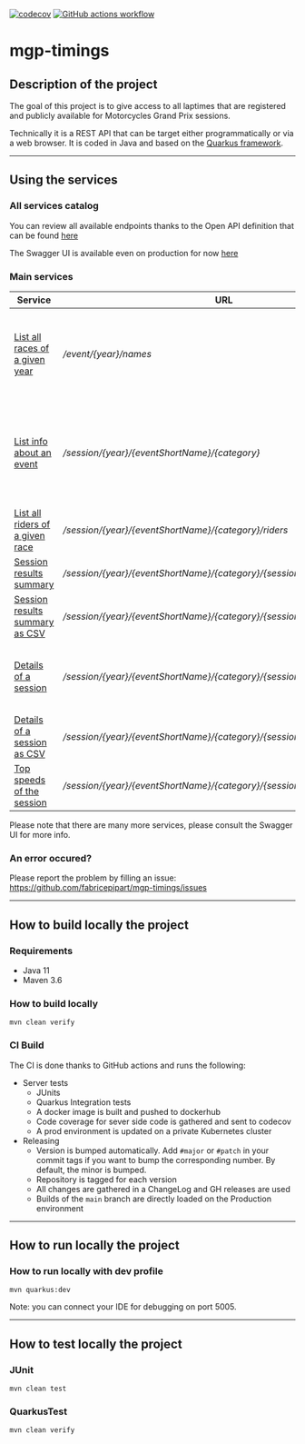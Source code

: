 [![codecov](https://codecov.io/gh/fabricepipart/mgp-timings/branch/main/graph/badge.svg)](https://codecov.io/gh/fabricepipart/mgp-timings)
[![GitHub actions workflow](https://github.com/fabricepipart/mgp-timings/actions/workflows/workflow.yml/badge.svg)](https://github.com/fabricepipart/mgp-timing/blob/main/.github/workflows/workflow.yml)

# mgp-timings

## Description of the project

The goal of this project is to give access to all laptimes that are registered and publicly available for Motorcycles
Grand Prix sessions.

Technically it is a REST API that can be target either programmatically or via a web browser. It is coded in Java and based on the [Quarkus framework](https://quarkus.io/).

---

## Using the services

### All services catalog

You can review all available endpoints thanks to the Open API definition that can be
found [here](https://mgp-timings.teknichrono.fr/swagger?format=json)

The Swagger UI is available even on production for now [here](https://mgp-timings.teknichrono.fr/swagger-ui)

### Main services

| Service | URL | Description |
|---------|-----|-------------|
| [List all races of a given year](https://mgp-timings.teknichrono.fr/event/2022/names) | */event/{year}/names*| Get all the 3 letters acronyms for each event of the year. Referenced as `eventShortName` below |
| [List info about an event](https://mgp-timings.teknichrono.fr/session/2022/FRA/GP) | */session/{year}/{eventShortName}/{category}* | All info about an event (conditions, sessions, PDF files available...). Category is either `MOTO3`, `MOTO2`, `GP` |
| [List all riders of a given race](https://mgp-timings.teknichrono.fr/session/2022/FRA/MOTO3/riders) | */session/{year}/{eventShortName}/{category}/riders* | All riders that participated to that event in that category |
| [Session results summary](https://mgp-timings.teknichrono.fr/session/2022/QAT/GP/FP3/results/details) | */session/{year}/{eventShortName}/{category}/{session}/results/details* | Results in a simplified table format |
| [Session results summary as CSV](https://mgp-timings.teknichrono.fr/session/2022/QAT/GP/FP3/results/details/csv) | */session/{year}/{eventShortName}/{category}/{session}/results/details/csv* | Same as above but in a CSV format  |
| [Details of a session](https://mgp-timings.teknichrono.fr/session/2022/FRA/GP/RAC/analysis) | */session/{year}/{eventShortName}/{category}/{session}/analysis* | All the laps done by each rider, tyres used, max speed ... (from PDF) |
| [Details of a session as CSV](https://mgp-timings.teknichrono.fr/session/2022/FRA/GP/RAC/analysis/csv) | */session/{year}/{eventShortName}/{category}/{session}/analysis/csv* | Same as above but in a CSV format |
| [Top speeds of the session](https://mgp-timings.teknichrono.fr/session/2022/QAT/GP/Q2/topspeed)  | */session/{year}/{eventShortName}/{category}/{session}/topspeed* | Summary of top speeds (from PDF) |

Please note that there are many more services, please consult the Swagger UI for more info.

### An error occured?

Please report the problem by filling an issue: https://github.com/fabricepipart/mgp-timings/issues

---

## How to build locally the project

### Requirements

* Java 11
* Maven 3.6

### How to build locally

```mvn clean verify```

### CI Build

The CI is done thanks to GitHub actions and runs the following:

* Server tests
    * JUnits
    * Quarkus Integration tests
    * A docker image is built and pushed to dockerhub
    * Code coverage for sever side code is gathered and sent to codecov
    * A prod environment is updated on a private Kubernetes cluster
* Releasing
    * Version is bumped automatically. Add `#major` or `#patch` in your commit tags if you want to bump the
      corresponding number. By default, the minor is bumped.
    * Repository is tagged for each version
    * All changes are gathered in a ChangeLog and GH releases are used
    * Builds of the `main` branch are directly loaded on the Production environment


---

## How to run locally the project

### How to run locally with dev profile

```mvn quarkus:dev```

Note: you can connect your IDE for debugging on port 5005.

---

## How to test locally the project

### JUnit

```mvn clean test```

### QuarkusTest

```mvn clean verify```

